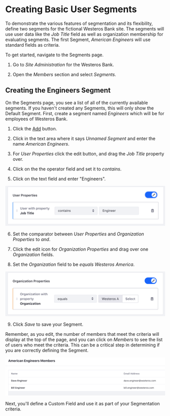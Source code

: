 # Creating Basic User Segments

To demonstrate the various features of segmentation and its flexibility, 
define two segments for the fictional Westeros Bank site. The segments will use 
user data like the *Job Title* field as well as organization membership for  
evaluating segments. The first Segment, *American Engineers* will use standard 
fields as criteria.

To get started, navigate to the Segments page.

1.  Go to *Site Administration* for the Westeros Bank.

2.  Open the *Members* section and select *Segments*.

## Creating the Engineers Segment

On the Segments page, you see a list of all of the currently available 
segments. If you haven't created any Segments, this will only show the Default 
Segment. First, create a segment named *Engineers* which will be for employees 
of Westeros Bank.

1.  Click the [Add](../../images/icon-add.png) button.

2.  Click in the text area where it says *Unnamed Segment* and enter the name 
    *American Engineers*.
    
3.  For *User Properties* click the edit button, and drag the *Job Title* 
    property over.
    
4.  Click on the the operator field and set it to *contains*.
    
5.  Click on the text field and enter "Engineers".

![Setting the comparator to "contains" will allow variations of "Engineer" like "Software Engineer" be included in the segment.](../../images/sp-set-date.png)

6.  Set the comparator between *User Properties* and *Organization Properties* to *and*.

7.  Click the edit icon for *Organization Properties* and drag over one 
    *Organization* fields.
    
8.  Set the *Organization* field to be *equals* *Westeros America*.
    
![Figure X: You can prevent typos by directly selecting Organizations through the interface.](../../images/sp-select-orgs.png)

9.  Click *Save* to save your Segment.

Remember, as you edit, the number of members that meet the criteria will 
display at the top of the page, and you can click on *Members* to see the list 
of users who meet the criteria. This can be a critical step in determining if 
you are correctly defining the Segment.

![Figure X: You can view the list of Segment members at any time.](../../images/sp-segment-members.png)

Next, you'll define a Custom Field and use it as part of your Segmentation 
criteria.
